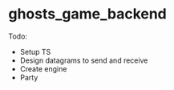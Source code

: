 # ghosts_game_backend

Todo:
- Setup TS
- Design datagrams to send and receive
- Create engine
- Party
